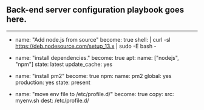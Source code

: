 ## Back-end server configuration playbook goes here.
---
- name: "Add node.js from source"
  become: true
  shell: |
    curl -sl https://deb.nodesource.com/setup_13.x | sudo -E bash -

- name: "install dependencies."
  become: true
  apt:
    name: ["nodejs", "npm"]
    state: latest
    update_cache: yes

- name: "install pm2"
  become: true
  npm:
    name: pm2
    global: yes
    production: yes
    state: present

- name: "move env file to /etc/profile.d/"
  become: true
  copy:
    src: myenv.sh
    dest: /etc/profile.d/